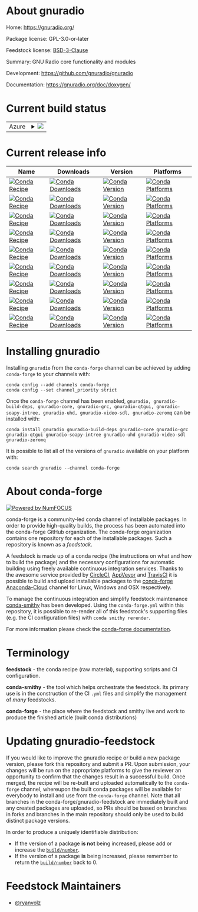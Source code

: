 About gnuradio
==============

Home: https://gnuradio.org/

Package license: GPL-3.0-or-later

Feedstock license: [BSD-3-Clause](https://github.com/conda-forge/gnuradio-feedstock/blob/master/LICENSE.txt)

Summary: GNU Radio core functionality and modules

Development: https://github.com/gnuradio/gnuradio

Documentation: https://gnuradio.org/doc/doxygen/

Current build status
====================


<table>
    
  <tr>
    <td>Azure</td>
    <td>
      <details>
        <summary>
          <a href="https://dev.azure.com/conda-forge/feedstock-builds/_build/latest?definitionId=8568&branchName=master">
            <img src="https://dev.azure.com/conda-forge/feedstock-builds/_apis/build/status/gnuradio-feedstock?branchName=master">
          </a>
        </summary>
        <table>
          <thead><tr><th>Variant</th><th>Status</th></tr></thead>
          <tbody><tr>
              <td>linux_64_numpy1.18python3.7.____cpython</td>
              <td>
                <a href="https://dev.azure.com/conda-forge/feedstock-builds/_build/latest?definitionId=8568&branchName=master">
                  <img src="https://dev.azure.com/conda-forge/feedstock-builds/_apis/build/status/gnuradio-feedstock?branchName=master&jobName=linux&configuration=linux_64_numpy1.18python3.7.____cpython" alt="variant">
                </a>
              </td>
            </tr><tr>
              <td>linux_64_numpy1.18python3.8.____cpython</td>
              <td>
                <a href="https://dev.azure.com/conda-forge/feedstock-builds/_build/latest?definitionId=8568&branchName=master">
                  <img src="https://dev.azure.com/conda-forge/feedstock-builds/_apis/build/status/gnuradio-feedstock?branchName=master&jobName=linux&configuration=linux_64_numpy1.18python3.8.____cpython" alt="variant">
                </a>
              </td>
            </tr><tr>
              <td>linux_64_numpy1.19python3.9.____cpython</td>
              <td>
                <a href="https://dev.azure.com/conda-forge/feedstock-builds/_build/latest?definitionId=8568&branchName=master">
                  <img src="https://dev.azure.com/conda-forge/feedstock-builds/_apis/build/status/gnuradio-feedstock?branchName=master&jobName=linux&configuration=linux_64_numpy1.19python3.9.____cpython" alt="variant">
                </a>
              </td>
            </tr><tr>
              <td>linux_aarch64_numpy1.18python3.7.____cpython</td>
              <td>
                <a href="https://dev.azure.com/conda-forge/feedstock-builds/_build/latest?definitionId=8568&branchName=master">
                  <img src="https://dev.azure.com/conda-forge/feedstock-builds/_apis/build/status/gnuradio-feedstock?branchName=master&jobName=linux&configuration=linux_aarch64_numpy1.18python3.7.____cpython" alt="variant">
                </a>
              </td>
            </tr><tr>
              <td>linux_aarch64_numpy1.18python3.8.____cpython</td>
              <td>
                <a href="https://dev.azure.com/conda-forge/feedstock-builds/_build/latest?definitionId=8568&branchName=master">
                  <img src="https://dev.azure.com/conda-forge/feedstock-builds/_apis/build/status/gnuradio-feedstock?branchName=master&jobName=linux&configuration=linux_aarch64_numpy1.18python3.8.____cpython" alt="variant">
                </a>
              </td>
            </tr><tr>
              <td>linux_aarch64_numpy1.19python3.9.____cpython</td>
              <td>
                <a href="https://dev.azure.com/conda-forge/feedstock-builds/_build/latest?definitionId=8568&branchName=master">
                  <img src="https://dev.azure.com/conda-forge/feedstock-builds/_apis/build/status/gnuradio-feedstock?branchName=master&jobName=linux&configuration=linux_aarch64_numpy1.19python3.9.____cpython" alt="variant">
                </a>
              </td>
            </tr><tr>
              <td>linux_ppc64le_numpy1.18python3.7.____cpython</td>
              <td>
                <a href="https://dev.azure.com/conda-forge/feedstock-builds/_build/latest?definitionId=8568&branchName=master">
                  <img src="https://dev.azure.com/conda-forge/feedstock-builds/_apis/build/status/gnuradio-feedstock?branchName=master&jobName=linux&configuration=linux_ppc64le_numpy1.18python3.7.____cpython" alt="variant">
                </a>
              </td>
            </tr><tr>
              <td>linux_ppc64le_numpy1.18python3.8.____cpython</td>
              <td>
                <a href="https://dev.azure.com/conda-forge/feedstock-builds/_build/latest?definitionId=8568&branchName=master">
                  <img src="https://dev.azure.com/conda-forge/feedstock-builds/_apis/build/status/gnuradio-feedstock?branchName=master&jobName=linux&configuration=linux_ppc64le_numpy1.18python3.8.____cpython" alt="variant">
                </a>
              </td>
            </tr><tr>
              <td>linux_ppc64le_numpy1.19python3.9.____cpython</td>
              <td>
                <a href="https://dev.azure.com/conda-forge/feedstock-builds/_build/latest?definitionId=8568&branchName=master">
                  <img src="https://dev.azure.com/conda-forge/feedstock-builds/_apis/build/status/gnuradio-feedstock?branchName=master&jobName=linux&configuration=linux_ppc64le_numpy1.19python3.9.____cpython" alt="variant">
                </a>
              </td>
            </tr><tr>
              <td>osx_64_numpy1.18python3.7.____cpython</td>
              <td>
                <a href="https://dev.azure.com/conda-forge/feedstock-builds/_build/latest?definitionId=8568&branchName=master">
                  <img src="https://dev.azure.com/conda-forge/feedstock-builds/_apis/build/status/gnuradio-feedstock?branchName=master&jobName=osx&configuration=osx_64_numpy1.18python3.7.____cpython" alt="variant">
                </a>
              </td>
            </tr><tr>
              <td>osx_64_numpy1.18python3.8.____cpython</td>
              <td>
                <a href="https://dev.azure.com/conda-forge/feedstock-builds/_build/latest?definitionId=8568&branchName=master">
                  <img src="https://dev.azure.com/conda-forge/feedstock-builds/_apis/build/status/gnuradio-feedstock?branchName=master&jobName=osx&configuration=osx_64_numpy1.18python3.8.____cpython" alt="variant">
                </a>
              </td>
            </tr><tr>
              <td>osx_64_numpy1.19python3.9.____cpython</td>
              <td>
                <a href="https://dev.azure.com/conda-forge/feedstock-builds/_build/latest?definitionId=8568&branchName=master">
                  <img src="https://dev.azure.com/conda-forge/feedstock-builds/_apis/build/status/gnuradio-feedstock?branchName=master&jobName=osx&configuration=osx_64_numpy1.19python3.9.____cpython" alt="variant">
                </a>
              </td>
            </tr><tr>
              <td>osx_arm64_python3.8.____cpython</td>
              <td>
                <a href="https://dev.azure.com/conda-forge/feedstock-builds/_build/latest?definitionId=8568&branchName=master">
                  <img src="https://dev.azure.com/conda-forge/feedstock-builds/_apis/build/status/gnuradio-feedstock?branchName=master&jobName=osx&configuration=osx_arm64_python3.8.____cpython" alt="variant">
                </a>
              </td>
            </tr><tr>
              <td>osx_arm64_python3.9.____cpython</td>
              <td>
                <a href="https://dev.azure.com/conda-forge/feedstock-builds/_build/latest?definitionId=8568&branchName=master">
                  <img src="https://dev.azure.com/conda-forge/feedstock-builds/_apis/build/status/gnuradio-feedstock?branchName=master&jobName=osx&configuration=osx_arm64_python3.9.____cpython" alt="variant">
                </a>
              </td>
            </tr><tr>
              <td>win_64_numpy1.18python3.7.____cpython</td>
              <td>
                <a href="https://dev.azure.com/conda-forge/feedstock-builds/_build/latest?definitionId=8568&branchName=master">
                  <img src="https://dev.azure.com/conda-forge/feedstock-builds/_apis/build/status/gnuradio-feedstock?branchName=master&jobName=win&configuration=win_64_numpy1.18python3.7.____cpython" alt="variant">
                </a>
              </td>
            </tr><tr>
              <td>win_64_numpy1.18python3.8.____cpython</td>
              <td>
                <a href="https://dev.azure.com/conda-forge/feedstock-builds/_build/latest?definitionId=8568&branchName=master">
                  <img src="https://dev.azure.com/conda-forge/feedstock-builds/_apis/build/status/gnuradio-feedstock?branchName=master&jobName=win&configuration=win_64_numpy1.18python3.8.____cpython" alt="variant">
                </a>
              </td>
            </tr><tr>
              <td>win_64_numpy1.19python3.9.____cpython</td>
              <td>
                <a href="https://dev.azure.com/conda-forge/feedstock-builds/_build/latest?definitionId=8568&branchName=master">
                  <img src="https://dev.azure.com/conda-forge/feedstock-builds/_apis/build/status/gnuradio-feedstock?branchName=master&jobName=win&configuration=win_64_numpy1.19python3.9.____cpython" alt="variant">
                </a>
              </td>
            </tr>
          </tbody>
        </table>
      </details>
    </td>
  </tr>
</table>

Current release info
====================

| Name | Downloads | Version | Platforms |
| --- | --- | --- | --- |
| [![Conda Recipe](https://img.shields.io/badge/recipe-gnuradio-green.svg)](https://anaconda.org/conda-forge/gnuradio) | [![Conda Downloads](https://img.shields.io/conda/dn/conda-forge/gnuradio.svg)](https://anaconda.org/conda-forge/gnuradio) | [![Conda Version](https://img.shields.io/conda/vn/conda-forge/gnuradio.svg)](https://anaconda.org/conda-forge/gnuradio) | [![Conda Platforms](https://img.shields.io/conda/pn/conda-forge/gnuradio.svg)](https://anaconda.org/conda-forge/gnuradio) |
| [![Conda Recipe](https://img.shields.io/badge/recipe-gnuradio--build--deps-green.svg)](https://anaconda.org/conda-forge/gnuradio-build-deps) | [![Conda Downloads](https://img.shields.io/conda/dn/conda-forge/gnuradio-build-deps.svg)](https://anaconda.org/conda-forge/gnuradio-build-deps) | [![Conda Version](https://img.shields.io/conda/vn/conda-forge/gnuradio-build-deps.svg)](https://anaconda.org/conda-forge/gnuradio-build-deps) | [![Conda Platforms](https://img.shields.io/conda/pn/conda-forge/gnuradio-build-deps.svg)](https://anaconda.org/conda-forge/gnuradio-build-deps) |
| [![Conda Recipe](https://img.shields.io/badge/recipe-gnuradio--core-green.svg)](https://anaconda.org/conda-forge/gnuradio-core) | [![Conda Downloads](https://img.shields.io/conda/dn/conda-forge/gnuradio-core.svg)](https://anaconda.org/conda-forge/gnuradio-core) | [![Conda Version](https://img.shields.io/conda/vn/conda-forge/gnuradio-core.svg)](https://anaconda.org/conda-forge/gnuradio-core) | [![Conda Platforms](https://img.shields.io/conda/pn/conda-forge/gnuradio-core.svg)](https://anaconda.org/conda-forge/gnuradio-core) |
| [![Conda Recipe](https://img.shields.io/badge/recipe-gnuradio--grc-green.svg)](https://anaconda.org/conda-forge/gnuradio-grc) | [![Conda Downloads](https://img.shields.io/conda/dn/conda-forge/gnuradio-grc.svg)](https://anaconda.org/conda-forge/gnuradio-grc) | [![Conda Version](https://img.shields.io/conda/vn/conda-forge/gnuradio-grc.svg)](https://anaconda.org/conda-forge/gnuradio-grc) | [![Conda Platforms](https://img.shields.io/conda/pn/conda-forge/gnuradio-grc.svg)](https://anaconda.org/conda-forge/gnuradio-grc) |
| [![Conda Recipe](https://img.shields.io/badge/recipe-gnuradio--qtgui-green.svg)](https://anaconda.org/conda-forge/gnuradio-qtgui) | [![Conda Downloads](https://img.shields.io/conda/dn/conda-forge/gnuradio-qtgui.svg)](https://anaconda.org/conda-forge/gnuradio-qtgui) | [![Conda Version](https://img.shields.io/conda/vn/conda-forge/gnuradio-qtgui.svg)](https://anaconda.org/conda-forge/gnuradio-qtgui) | [![Conda Platforms](https://img.shields.io/conda/pn/conda-forge/gnuradio-qtgui.svg)](https://anaconda.org/conda-forge/gnuradio-qtgui) |
| [![Conda Recipe](https://img.shields.io/badge/recipe-gnuradio--soapy--intree-green.svg)](https://anaconda.org/conda-forge/gnuradio-soapy-intree) | [![Conda Downloads](https://img.shields.io/conda/dn/conda-forge/gnuradio-soapy-intree.svg)](https://anaconda.org/conda-forge/gnuradio-soapy-intree) | [![Conda Version](https://img.shields.io/conda/vn/conda-forge/gnuradio-soapy-intree.svg)](https://anaconda.org/conda-forge/gnuradio-soapy-intree) | [![Conda Platforms](https://img.shields.io/conda/pn/conda-forge/gnuradio-soapy-intree.svg)](https://anaconda.org/conda-forge/gnuradio-soapy-intree) |
| [![Conda Recipe](https://img.shields.io/badge/recipe-gnuradio--uhd-green.svg)](https://anaconda.org/conda-forge/gnuradio-uhd) | [![Conda Downloads](https://img.shields.io/conda/dn/conda-forge/gnuradio-uhd.svg)](https://anaconda.org/conda-forge/gnuradio-uhd) | [![Conda Version](https://img.shields.io/conda/vn/conda-forge/gnuradio-uhd.svg)](https://anaconda.org/conda-forge/gnuradio-uhd) | [![Conda Platforms](https://img.shields.io/conda/pn/conda-forge/gnuradio-uhd.svg)](https://anaconda.org/conda-forge/gnuradio-uhd) |
| [![Conda Recipe](https://img.shields.io/badge/recipe-gnuradio--video--sdl-green.svg)](https://anaconda.org/conda-forge/gnuradio-video-sdl) | [![Conda Downloads](https://img.shields.io/conda/dn/conda-forge/gnuradio-video-sdl.svg)](https://anaconda.org/conda-forge/gnuradio-video-sdl) | [![Conda Version](https://img.shields.io/conda/vn/conda-forge/gnuradio-video-sdl.svg)](https://anaconda.org/conda-forge/gnuradio-video-sdl) | [![Conda Platforms](https://img.shields.io/conda/pn/conda-forge/gnuradio-video-sdl.svg)](https://anaconda.org/conda-forge/gnuradio-video-sdl) |
| [![Conda Recipe](https://img.shields.io/badge/recipe-gnuradio--zeromq-green.svg)](https://anaconda.org/conda-forge/gnuradio-zeromq) | [![Conda Downloads](https://img.shields.io/conda/dn/conda-forge/gnuradio-zeromq.svg)](https://anaconda.org/conda-forge/gnuradio-zeromq) | [![Conda Version](https://img.shields.io/conda/vn/conda-forge/gnuradio-zeromq.svg)](https://anaconda.org/conda-forge/gnuradio-zeromq) | [![Conda Platforms](https://img.shields.io/conda/pn/conda-forge/gnuradio-zeromq.svg)](https://anaconda.org/conda-forge/gnuradio-zeromq) |

Installing gnuradio
===================

Installing `gnuradio` from the `conda-forge` channel can be achieved by adding `conda-forge` to your channels with:

```
conda config --add channels conda-forge
conda config --set channel_priority strict
```

Once the `conda-forge` channel has been enabled, `gnuradio, gnuradio-build-deps, gnuradio-core, gnuradio-grc, gnuradio-qtgui, gnuradio-soapy-intree, gnuradio-uhd, gnuradio-video-sdl, gnuradio-zeromq` can be installed with:

```
conda install gnuradio gnuradio-build-deps gnuradio-core gnuradio-grc gnuradio-qtgui gnuradio-soapy-intree gnuradio-uhd gnuradio-video-sdl gnuradio-zeromq
```

It is possible to list all of the versions of `gnuradio` available on your platform with:

```
conda search gnuradio --channel conda-forge
```


About conda-forge
=================

[![Powered by
NumFOCUS](https://img.shields.io/badge/powered%20by-NumFOCUS-orange.svg?style=flat&colorA=E1523D&colorB=007D8A)](https://numfocus.org)

conda-forge is a community-led conda channel of installable packages.
In order to provide high-quality builds, the process has been automated into the
conda-forge GitHub organization. The conda-forge organization contains one repository
for each of the installable packages. Such a repository is known as a *feedstock*.

A feedstock is made up of a conda recipe (the instructions on what and how to build
the package) and the necessary configurations for automatic building using freely
available continuous integration services. Thanks to the awesome service provided by
[CircleCI](https://circleci.com/), [AppVeyor](https://www.appveyor.com/)
and [TravisCI](https://travis-ci.com/) it is possible to build and upload installable
packages to the [conda-forge](https://anaconda.org/conda-forge)
[Anaconda-Cloud](https://anaconda.org/) channel for Linux, Windows and OSX respectively.

To manage the continuous integration and simplify feedstock maintenance
[conda-smithy](https://github.com/conda-forge/conda-smithy) has been developed.
Using the ``conda-forge.yml`` within this repository, it is possible to re-render all of
this feedstock's supporting files (e.g. the CI configuration files) with ``conda smithy rerender``.

For more information please check the [conda-forge documentation](https://conda-forge.org/docs/).

Terminology
===========

**feedstock** - the conda recipe (raw material), supporting scripts and CI configuration.

**conda-smithy** - the tool which helps orchestrate the feedstock.
                   Its primary use is in the construction of the CI ``.yml`` files
                   and simplify the management of *many* feedstocks.

**conda-forge** - the place where the feedstock and smithy live and work to
                  produce the finished article (built conda distributions)


Updating gnuradio-feedstock
===========================

If you would like to improve the gnuradio recipe or build a new
package version, please fork this repository and submit a PR. Upon submission,
your changes will be run on the appropriate platforms to give the reviewer an
opportunity to confirm that the changes result in a successful build. Once
merged, the recipe will be re-built and uploaded automatically to the
`conda-forge` channel, whereupon the built conda packages will be available for
everybody to install and use from the `conda-forge` channel.
Note that all branches in the conda-forge/gnuradio-feedstock are
immediately built and any created packages are uploaded, so PRs should be based
on branches in forks and branches in the main repository should only be used to
build distinct package versions.

In order to produce a uniquely identifiable distribution:
 * If the version of a package **is not** being increased, please add or increase
   the [``build/number``](https://docs.conda.io/projects/conda-build/en/latest/resources/define-metadata.html#build-number-and-string).
 * If the version of a package **is** being increased, please remember to return
   the [``build/number``](https://docs.conda.io/projects/conda-build/en/latest/resources/define-metadata.html#build-number-and-string)
   back to 0.

Feedstock Maintainers
=====================

* [@ryanvolz](https://github.com/ryanvolz/)

